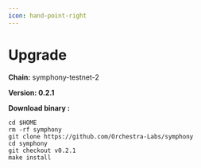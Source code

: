```yaml
---
icon: hand-point-right
---
```


# Upgrade

**Chain:** symphony-testnet-2

**Version: 0.2.1**

**Download binary :**

```
cd $HOME
rm -rf symphony
git clone https://github.com/Orchestra-Labs/symphony
cd symphony
git checkout v0.2.1
make install
```
